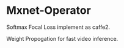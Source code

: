 # Mxnet-Operator


Softmax Focal Loss implement as caffe2.

Weight Propogation for fast video inference.
